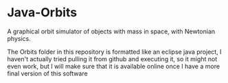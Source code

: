 # Java-Orbits
A graphical orbit simulator of objects with mass in space, with Newtonian physics.

The Orbits folder in this repository is formatted like an eclipse java project, I haven't actually tried pulling it from github
and executing it, so it might not even work, but I will make sure that it is available online once I have a more final version of
this software
